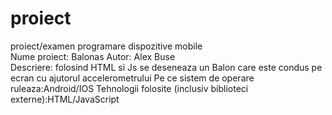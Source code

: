 # proiect
proiect/examen programare dispozitive mobile  
Nume proiect: Balonas 
Autor: Alex Buse  
Descriere: folosind HTML si Js se deseneaza un Balon care este condus pe ecran cu ajutorul accelerometrului 
Pe ce sistem de operare ruleaza:Android/IOS 
Tehnologii folosite (inclusiv biblioteci externe):HTML/JavaScript 
